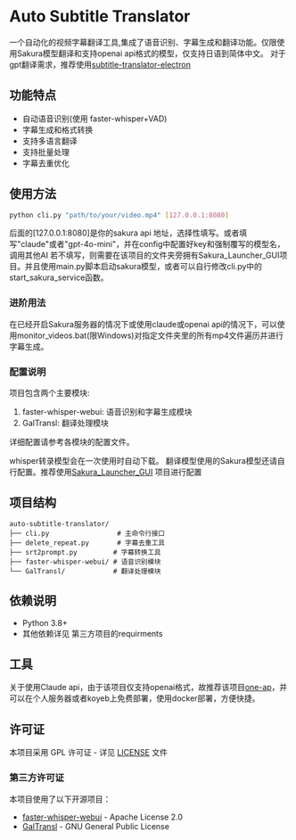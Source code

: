 # Auto Subtitle Translator

一个自动化的视频字幕翻译工具,集成了语音识别、字幕生成和翻译功能。仅限使用Sakura模型翻译和支持openai api格式的模型，仅支持日语到简体中文。
对于gpt翻译需求，推荐使用[subtitle-translator-electron](https://github.com/gnehs/subtitle-translator-electron)

## 功能特点

- 自动语音识别(使用 faster-whisper+VAD)
- 字幕生成和格式转换
- 支持多语言翻译
- 支持批量处理
- 字幕去重优化


## 使用方法


```bash
python cli.py "path/to/your/video.mp4" [127.0.0.1:8080]
```
后面的[127.0.0.1:8080]是你的sakura api 地址，选择性填写。或者填写"claude"或者"gpt-4o-mini"，并在config中配置好key和强制覆写的模型名，调用其他AI
若不填写，则需要在该项目的文件夹旁拥有Sakura_Launcher_GUI项目。并且使用main.py脚本启动sakura模型，或者可以自行修改cli.py中的start_sakura_service函数。

### 进阶用法
在已经开启Sakura服务器的情况下或使用claude或openai api的情况下，可以使用monitor_videos.bat(限Windows)对指定文件夹里的所有mp4文件遍历并进行字幕生成。

### 配置说明

项目包含两个主要模块:

1. faster-whisper-webui: 语音识别和字幕生成模块
2. GalTransl: 翻译处理模块

详细配置请参考各模块的配置文件。

whisper转录模型会在一次使用时自动下载。
翻译模型使用的Sakura模型还请自行配置。推荐使用[Sakura_Launcher_GUI](https://github.com/PiDanShouRouZhouXD/Sakura_Launcher_GUI)
项目进行配置

## 项目结构

```
auto-subtitle-translator/
├── cli.py                 # 主命令行接口
├── delete_repeat.py       # 字幕去重工具
├── srt2prompt.py         # 字幕转换工具
├── faster-whisper-webui/ # 语音识别模块
└── GalTransl/            # 翻译处理模块
```

## 依赖说明

- Python 3.8+
- 其他依赖详见 第三方项目的requirments

## 工具
关于使用Claude api，由于该项目仅支持openai格式，故推荐该项目[one-ap](https://github.com/songquanpeng/one-api)，并可以在个人服务器或者koyeb上免费部署，使用docker部署，方便快捷。

## 许可证

本项目采用 GPL 许可证 - 详见 [LICENSE](LICENSE) 文件

### 第三方许可证

本项目使用了以下开源项目：

- [faster-whisper-webui](https://huggingface.co/spaces/aadnk/faster-whisper-webui) - Apache License 2.0
- [GalTransl](https://github.com/xd2333/GalTransl) - GNU General Public License
